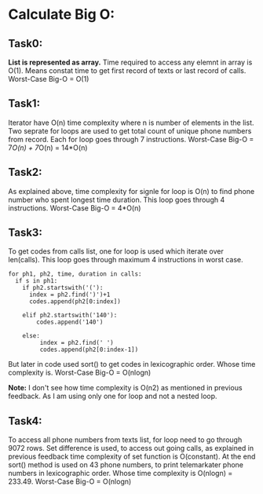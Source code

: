 # Calculate Big O:

## Task0: 
**List is represented as array.**
Time required to access any elemnt in array is O(1). Means constat time to get first record of texts or last record of calls. 
Worst-Case Big-O = O(1)

## Task1:
Iterator have O(n) time complexity where n is number of elements in the list.
Two seprate for loops are used to get total count of unique phone numbers from record.
Each for loop goes through 7 instructions.
Worst-Case Big-O = 7*O(n) + 7*O(n) = 14*O(n)

## Task2:
As explained above, time complexity for signle for loop is O(n) to find phone number who spent longest time duration.
This loop goes through 4 instructions.
Worst-Case Big-O = 4*O(n)

## Task3:
To get codes from calls list, one for loop is used which iterate over len(calls).
This loop goes through maximum 4 instructions in worst case.


```
for ph1, ph2, time, duration in calls:
  if s in ph1:
    if ph2.startswith('('):
      index = ph2.find(')')+1
      codes.append(ph2[0:index])

    elif ph2.startswith('140'):
        codes.append('140')

    else:
         index = ph2.find(' ') 
         codes.append(ph2[0:index-1])
```

But later in code used sort() to get codes in lexicographic order. Whose time complexity is.
Worst-Case Big-O = O(nlogn)

**Note:** I don't see how time complexity is O(n2) as mentioned in previous feedback. As I am using only one for loop and not a nested loop.

## Task4:
To access all phone numbers from texts list, for loop need to go through 9072 rows.
Set difference is used, to access out going calls, as explained in previous feedback time complexity of set function is O(constant).
At the end sort() method is used on 43 phone numbers, to print telemarkater phone numbers in lexicographic order.
Whose time complexity is O(nlogn) = 233.49.
Worst-Case Big-O = O(nlogn)


